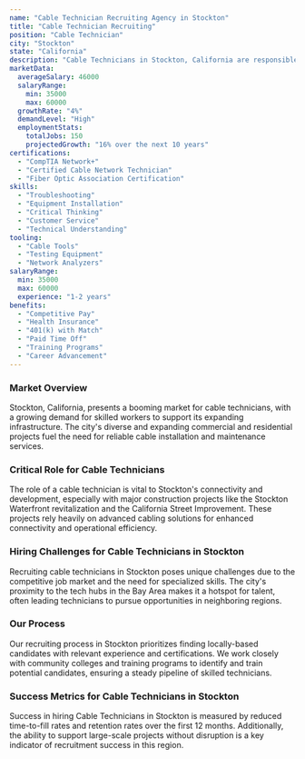 ```yaml
---
name: "Cable Technician Recruiting Agency in Stockton"
title: "Cable Technician Recruiting"
position: "Cable Technician"
city: "Stockton"
state: "California"
description: "Cable Technicians in Stockton, California are responsible for installing, maintaining, and repairing cable infrastructure, often specific to television and internet services."
marketData:
  averageSalary: 46000
  salaryRange:
    min: 35000
    max: 60000
  growthRate: "4%"
  demandLevel: "High"
  employmentStats:
    totalJobs: 150
    projectedGrowth: "16% over the next 10 years"
certifications:
  - "CompTIA Network+"
  - "Certified Cable Network Technician"
  - "Fiber Optic Association Certification"
skills:
  - "Troubleshooting"
  - "Equipment Installation"
  - "Critical Thinking"
  - "Customer Service"
  - "Technical Understanding"
tooling:
  - "Cable Tools"
  - "Testing Equipment"
  - "Network Analyzers"
salaryRange:
  min: 35000
  max: 60000
  experience: "1-2 years"
benefits:
  - "Competitive Pay"
  - "Health Insurance"
  - "401(k) with Match"
  - "Paid Time Off"
  - "Training Programs"
  - "Career Advancement"
---
```


### Market Overview
Stockton, California, presents a booming market for cable technicians, with a growing demand for skilled workers to support its expanding infrastructure. The city's diverse and expanding commercial and residential projects fuel the need for reliable cable installation and maintenance services.

### Critical Role for Cable Technicians
The role of a cable technician is vital to Stockton's connectivity and development, especially with major construction projects like the Stockton Waterfront revitalization and the California Street Improvement. These projects rely heavily on advanced cabling solutions for enhanced connectivity and operational efficiency.

### Hiring Challenges for Cable Technicians in Stockton
Recruiting cable technicians in Stockton poses unique challenges due to the competitive job market and the need for specialized skills. The city's proximity to the tech hubs in the Bay Area makes it a hotspot for talent, often leading technicians to pursue opportunities in neighboring regions.

### Our Process
Our recruiting process in Stockton prioritizes finding locally-based candidates with relevant experience and certifications. We work closely with community colleges and training programs to identify and train potential candidates, ensuring a steady pipeline of skilled technicians.

### Success Metrics for Cable Technicians in Stockton
Success in hiring Cable Technicians in Stockton is measured by reduced time-to-fill rates and retention rates over the first 12 months. Additionally, the ability to support large-scale projects without disruption is a key indicator of recruitment success in this region.